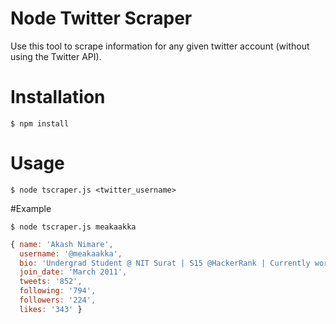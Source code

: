 Node Twitter Scraper
===================

Use this tool to scrape information for any given twitter account (without using the Twitter API).

# Installation
```
$ npm install
```
# Usage
```
$ node tscraper.js <twitter_username>
```
#Example
```
$ node tscraper.js meakaakka
```
```javascript
{ name: 'Akash Nimare',
  username: '@meakaakka',
  bio: 'Undergrad Student @ NIT Surat | S15 @HackerRank | Currently working with @zulip |  FOSS',
  join_date: 'March 2011',
  tweets: '852',
  following: '794',
  followers: '224',
  likes: '343' }
```

